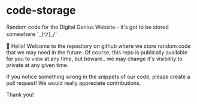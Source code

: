 # code-storage
Random code for the Digital Genius Website - it's got to be stored somewhere ¯\_(ツ)_/¯

👋 Hello! Welcome to the repository on github where we store random code that we may need in the future.
Of course, this repo is publically available for you to view at any time, but beware.. we may change it's visibility to private at any given time.

If you notice something wrong in the snippets of our code, please create a pull request! We would really appreciate contributions.

Thank you!
